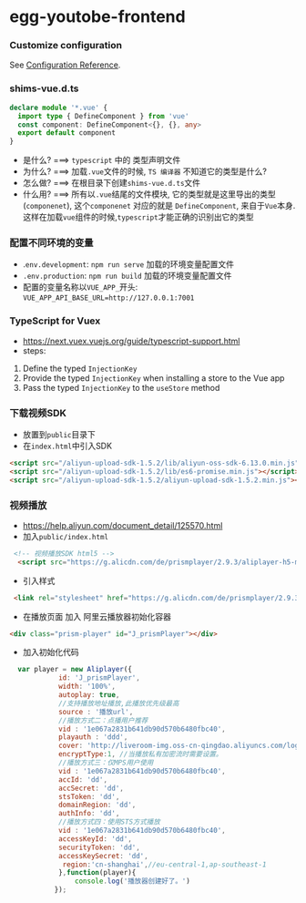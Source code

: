 # egg-youtobe-frontend

### Customize configuration
See [Configuration Reference](https://cli.vuejs.org/config/).

### shims-vue.d.ts
```ts
declare module '*.vue' {
  import type { DefineComponent } from 'vue'
  const component: DefineComponent<{}, {}, any>
  export default component
}
```
- 是什么? ===> `typescript` 中的 类型声明文件
- 为什么? ===> 加载`.vue`文件的时候, `TS 编译器` 不知道它的类型是什么? 
- 怎么做? ===> 在根目录下创建`shims-vue.d.ts`文件
- 什么用? ===> 所有以`.vue`结尾的文件模块, 它的类型就是这里导出的类型(`componenet`), 这个`componenet` 对应的就是 `DefineComponent`, 来自于`Vue`本身. 这样在加载`vue`组件的时候,`typescript`才能正确的识别出它的类型


### 配置不同环境的变量
- .`env.development`: `npm run serve` 加载的环境变量配置文件
- `.env.production`: `npm run build` 加载的环境变量配置文件
- 配置的变量名称以`VUE_APP_`开头: `VUE_APP_API_BASE_URL=http://127.0.0.1:7001`


### TypeScript for Vuex
- https://next.vuex.vuejs.org/guide/typescript-support.html
- steps:
1. Define the typed `InjectionKey`
2. Provide the typed `InjectionKey` when installing a store to the Vue app
3. Pass the typed `InjectionKey` to the `useStore` method


### 下载视频SDK
- 放置到`public`目录下
- 在`index.html`中引入SDK
```html
<script src="/aliyun-upload-sdk-1.5.2/lib/aliyun-oss-sdk-6.13.0.min.js"></script>
<script src="/aliyun-upload-sdk-1.5.2/lib/es6-promise.min.js"></script>
<script src="/aliyun-upload-sdk-1.5.2/aliyun-upload-sdk-1.5.2.min.js"></script>
```

### 视频播放
- https://help.aliyun.com/document_detail/125570.html
- 加入`public/index.html`
```html
 <!-- 视频播放SDK html5 -->
  <script src="https://g.alicdn.com/de/prismplayer/2.9.3/aliplayer-h5-min.js"></script>
```
- 引入样式
```html
 <link rel="stylesheet" href="https://g.alicdn.com/de/prismplayer/2.9.3/skins/default/aliplayer-min.css" />
```

- 在播放页面 加入 阿里云播放器初始化容器
```html
<div class="prism-player" id="J_prismPlayer"></div>
```

- 加入初始化代码
```js
  var player = new Aliplayer({
            id: 'J_prismPlayer',
            width: '100%',
            autoplay: true,
            //支持播放地址播放,此播放优先级最高
            source : '播放url',
            //播放方式二：点播用户推荐
            vid : '1e067a2831b641db90d570b6480fbc40',
            playauth : 'ddd',
            cover: 'http://liveroom-img.oss-cn-qingdao.aliyuncs.com/logo.png',
            encryptType:1, //当播放私有加密流时需要设置。
            //播放方式三：仅MPS用户使用
            vid : '1e067a2831b641db90d570b6480fbc40',
            accId: 'dd',
            accSecret: 'dd',
            stsToken: 'dd',
            domainRegion: 'dd',
            authInfo: 'dd',
            //播放方式四：使用STS方式播放
            vid : '1e067a2831b641db90d570b6480fbc40',
            accessKeyId: 'dd',
            securityToken: 'dd',
            accessKeySecret: 'dd',
             region:'cn-shanghai',//eu-central-1,ap-southeast-1
            },function(player){
                console.log('播放器创建好了。')
           });
```